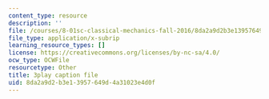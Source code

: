 ```yaml
---
content_type: resource
description: ''
file: /courses/8-01sc-classical-mechanics-fall-2016/8da2a9d2b3e13957649d4a31023e4d0f_7Mv5hT1nugQ.srt
file_type: application/x-subrip
learning_resource_types: []
license: https://creativecommons.org/licenses/by-nc-sa/4.0/
ocw_type: OCWFile
resourcetype: Other
title: 3play caption file
uid: 8da2a9d2-b3e1-3957-649d-4a31023e4d0f
---
```

